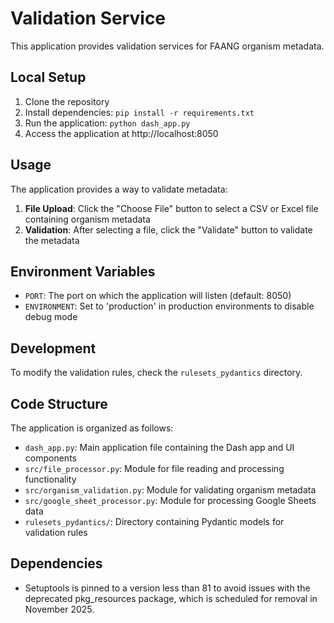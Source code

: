 # Validation Service

This application provides validation services for FAANG organism metadata.

## Local Setup

1. Clone the repository
2. Install dependencies: `pip install -r requirements.txt`
3. Run the application: `python dash_app.py`
4. Access the application at http://localhost:8050

## Usage

The application provides a way to validate metadata:

1. **File Upload**: Click the "Choose File" button to select a CSV or Excel file containing organism metadata
2. **Validation**: After selecting a file, click the "Validate" button to validate the metadata

## Environment Variables

- `PORT`: The port on which the application will listen (default: 8050)
- `ENVIRONMENT`: Set to 'production' in production environments to disable debug mode

## Development

To modify the validation rules, check the `rulesets_pydantics` directory.

## Code Structure

The application is organized as follows:

- `dash_app.py`: Main application file containing the Dash app and UI components
- `src/file_processor.py`: Module for file reading and processing functionality
- `src/organism_validation.py`: Module for validating organism metadata
- `src/google_sheet_processor.py`: Module for processing Google Sheets data
- `rulesets_pydantics/`: Directory containing Pydantic models for validation rules

## Dependencies

- Setuptools is pinned to a version less than 81 to avoid issues with the deprecated pkg_resources package, which is scheduled for removal in November 2025.
